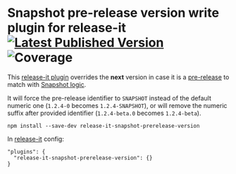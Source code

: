 # Snapshot pre-release version write plugin for release-it [![Latest Published Version](https://img.shields.io/npm/v/release-it-snapshot-prerelease-version)](https://www.npmjs.com/package/release-it-snapshot-prerelease-version) ![Coverage](https://img.shields.io/badge/coverage-100%25-success)

This [release-it plugin](https://github.com/release-it/release-it/blob/master/docs/plugins.md) overrides the **next** version
in case it is a [pre-release](https://semver.org/#spec-item-9) to match with [Snapshot logic](https://maven.apache.org/guides/getting-started/index.html#what-is-a-snapshot-version).

It will force the pre-release identifier to `SNAPSHOT` instead of the default numeric one (`1.2.4-0` becomes `1.2.4-SNAPSHOT`),
or will remove the numeric suffix after provided identifier (`1.2.4-beta.0` becomes `1.2.4-beta`).

```
npm install --save-dev release-it-snapshot-prerelease-version
```

In [release-it](https://github.com/release-it/release-it) config:

```
"plugins": {
  "release-it-snapshot-prerelease-version": {}
}
```
